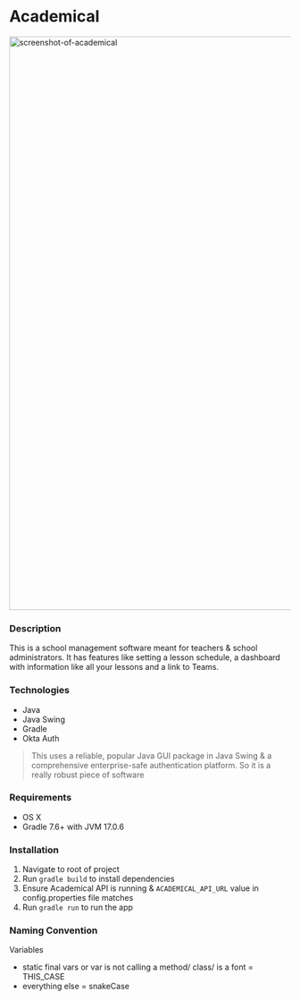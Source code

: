 # Academical

<img width="1026" alt="screenshot-of-academical" src="https://github.com/GeorgeCodes17/Academical/assets/87329153/7e40ebe5-e3ae-421d-af7d-3343467ce932">


### Description
This is a school management software meant for teachers & school administrators. It has features like setting a lesson schedule, a dashboard with information like all your lessons and a link to Teams.

### Technologies
- Java
- Java Swing
- Gradle
- Okta Auth
> This uses a reliable, popular Java GUI package in Java Swing & a comprehensive enterprise-safe authentication platform. So it is a really robust piece of software

### Requirements
- OS X
- Gradle 7.6+ with JVM 17.0.6

### Installation
1. Navigate to root of project
2. Run `gradle build` to install dependencies
3. Ensure Academical API is running & `ACADEMICAL_API_URL` value in config.properties file matches
4. Run `gradle run` to run the app

### Naming Convention
Variables
- static final vars or var is not calling a method/ class/ is a font = THIS_CASE
- everything else = snakeCase
